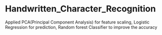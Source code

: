 # Handwritten_Character_Recognition
Applied PCA(Principal Component Analysis) for feature scaling, Logistic Regression for prediction, Random forest Classifier to improve the accuracy
